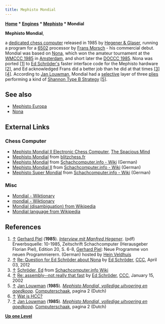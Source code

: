 ```yaml
---
title: Mephisto Mondial
---
```

**[Home](Home "Home") \* [Engines](Engines "Engines") \* [Mephisto](Mephisto "Mephisto") \* Mondial**


**Mephisto Mondial**,  

a [dedicated chess computer](Dedicated_Chess_Computers "Dedicated Chess Computers") released in 1985 by [Hegener & Glaser](Hegener_%26_Glaser "Hegener & Glaser"), running a program for a [6502](6502 "6502") processor by [Frans Morsch](Frans_Morsch "Frans Morsch") - his commercial debut. Mondial was based on [Nona](Nona "Nona"), which won the amateur tournament at the [WMCCC 1985](WMCCC_1985 "WMCCC 1985") in [Amsterdam](https://en.wikipedia.org/wiki/Amsterdam), and short later the [DOCCC 1985](DOCCC_1985 "DOCCC 1985"). Nona was ported <a id="cite-note-1" href="#cite-ref-1">[1]</a> to [Ed Schröder's](Ed_Schroder "Ed Schroder") faster interface code for the Mephisto hardware <a id="cite-note-2" href="#cite-ref-2">[2]</a>, and Ed acknowledged Frans did a better job than he did at that times <a id="cite-note-3" href="#cite-ref-3">[3]</a> <a id="cite-note-4" href="#cite-ref-4">[4]</a>. According to [Jan Louwman](Jan_Louwman "Jan Louwman"), Mondial had a [selective](Selectivity "Selectivity") layer of three [plies](Ply "Ply") performing a kind of [Shannon Type B Strategy](Type_B_Strategy "Type B Strategy") <a id="cite-note-5" href="#cite-ref-5">[5]</a>. 



## See also


* [Mephisto Europa](Mephisto_Europa "Mephisto Europa")
* [Nona](Nona "Nona")


## External Links


### Chess Computer


* [Mephisto Mondial II Electronic Chess Computer](http://www.spacious-mind.com/html/mondial_ii.html), [The Spacious Mind](The_Spacious_Mind "The Spacious Mind")
* [Mephisto Mondial](http://www.blitzchess.fr/fr/jeuxdes7familles/mephistohg/mondial/index.html) from [blitzchess.fr](http://www.blitzchess.fr/fr/index.php)
* [Mephisto Mondial](https://www.schach-computer.info/wiki/index.php/Mephisto_Mondial) from [Schachcomputer.info - Wiki](http://www.schach-computer.info/wiki/index.php/Hauptseite_En) (German)
* [Mephisto Mondial II](https://www.schach-computer.info/wiki/index.php/Mephisto_Mondial_II) from [Schachcomputer.info - Wiki](https://www.schach-computer.info/wiki/index.php/Hauptseite_En) (German)
* [Mephisto Super Mondial](https://www.schach-computer.info/wiki/index.php/Mephisto_Super_Mondial) from [Schachcomputer.info - Wiki](https://www.schach-computer.info/wiki/index.php/Hauptseite_En) (German)


### Misc


* [Mondial - Wiktionary](https://en.wiktionary.org/wiki/Mondial)
* [mondial - Wiktionary](https://en.wiktionary.org/wiki/mondial)
* [Mondial (disambiguation) from Wikipedia](https://en.wikipedia.org/wiki/Mondial)
* [Mondial language from Wikipedia](https://en.wikipedia.org/wiki/Mondial_language)


## References


1. <a id="cite-ref-1" href="#cite-note-1">↑</a> [Gerhard Piel](index.php?title=Gerhard_Piel&action=edit&redlink=1 "Gerhard Piel (page does not exist)") (**1985**). *[Interview mit Manfred Hegener](http://www.schaakcomputers.nl/hein_veldhuis/database/files/10-1985,%20Interview%20mit%20Manfred%20Hegener,%20Neue%20Programme%20von%20neuen%20Programmierern.pdf)*. (pdf) Erwerbsquelle: 10-1985, Zeitschrift Schachcomputer (Herausgeber Florian Piel), Edition 20, S. 6-8, [Gerhard Piel](index.php?title=Gerhard_Piel&action=edit&redlink=1 "Gerhard Piel (page does not exist)"): Neue Programme von neuen Programmierern. (German) hosted by [Hein Veldhuis](Hein_Veldhuis "Hein Veldhuis")
2. <a id="cite-ref-2" href="#cite-note-2">↑</a> [Re: Question for Ed Schröder about Nona](http://www.talkchess.com/forum/viewtopic.php?topic_view=threads&p=458886&t=43153) by [Ed Schröder](Ed_Schroder "Ed Schroder"), [CCC](CCC "CCC"), April 03, 2012
3. <a id="cite-ref-3" href="#cite-note-3">↑</a> [Schröder, Ed](http://www.schach-computer.info/wiki/index.php/Schr%C3%B6der,_Ed) from [Schachcomputer.info Wiki](http://www.schach-computer.info/wiki/index.php/Hauptseite_En)
4. <a id="cite-ref-4" href="#cite-note-4">↑</a> [Re: assembly--not really that fast](https://www.stmintz.com/ccc/index.php?id=207419) by [Ed Schröder](Ed_Schroder "Ed Schroder"), [CCC](CCC "CCC"), January 15, 2002
5. <a id="cite-ref-5" href="#cite-note-5">↑</a> [Jan Louwman](Jan_Louwman "Jan Louwman") (**1985**). *[Mephisto Mondial, volledige uitvoering en goedkoop](http://www.csvnsupplementsite.nl/CSVNPAGINA2.html)*. [Computerschaak](Computerschaak "Computerschaak"), pagina 2 (Dutch)
6. <a id="cite-ref-6" href="#cite-note-6">↑</a> [Wat is HCC?](http://www.hcc.nl/wat-hcc)
7. <a id="cite-ref-7" href="#cite-note-7">↑</a> [Jan Louwman](Jan_Louwman "Jan Louwman") (**1985**). *[Mephisto Mondial, volledige uitvoering en goedkoop](http://www.csvnsupplementsite.nl/CSVNPAGINA2.html)*. [Computerschaak](Computerschaak "Computerschaak"), pagina 2 (Dutch)

**[Up one Level](Mephisto "Mephisto")**







 
